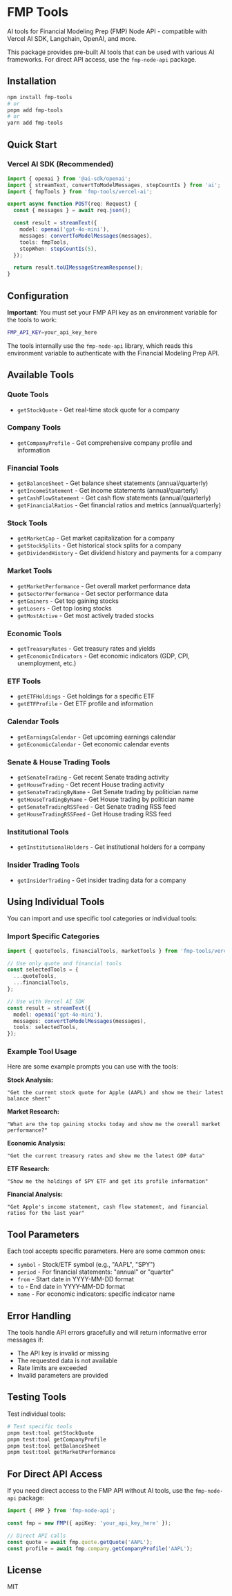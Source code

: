 # FMP Tools

AI tools for Financial Modeling Prep (FMP) Node API - compatible with Vercel AI SDK, Langchain, OpenAI, and more.

This package provides pre-built AI tools that can be used with various AI frameworks. For direct API access, use the `fmp-node-api` package.

## Installation

```bash
npm install fmp-tools
# or
pnpm add fmp-tools
# or
yarn add fmp-tools
```

## Quick Start

### Vercel AI SDK (Recommended)

```typescript
import { openai } from '@ai-sdk/openai';
import { streamText, convertToModelMessages, stepCountIs } from 'ai';
import { fmpTools } from 'fmp-tools/vercel-ai';

export async function POST(req: Request) {
  const { messages } = await req.json();

  const result = streamText({
    model: openai('gpt-4o-mini'),
    messages: convertToModelMessages(messages),
    tools: fmpTools,
    stopWhen: stepCountIs(5),
  });

  return result.toUIMessageStreamResponse();
}
```

## Configuration

**Important**: You must set your FMP API key as an environment variable for the tools to work:

```bash
FMP_API_KEY=your_api_key_here
```

The tools internally use the `fmp-node-api` library, which reads this environment variable to authenticate with the Financial Modeling Prep API.

## Available Tools

### Quote Tools

- `getStockQuote` - Get real-time stock quote for a company

### Company Tools

- `getCompanyProfile` - Get comprehensive company profile and information

### Financial Tools

- `getBalanceSheet` - Get balance sheet statements (annual/quarterly)
- `getIncomeStatement` - Get income statements (annual/quarterly)
- `getCashFlowStatement` - Get cash flow statements (annual/quarterly)
- `getFinancialRatios` - Get financial ratios and metrics (annual/quarterly)

### Stock Tools

- `getMarketCap` - Get market capitalization for a company
- `getStockSplits` - Get historical stock splits for a company
- `getDividendHistory` - Get dividend history and payments for a company

### Market Tools

- `getMarketPerformance` - Get overall market performance data
- `getSectorPerformance` - Get sector performance data
- `getGainers` - Get top gaining stocks
- `getLosers` - Get top losing stocks
- `getMostActive` - Get most actively traded stocks

### Economic Tools

- `getTreasuryRates` - Get treasury rates and yields
- `getEconomicIndicators` - Get economic indicators (GDP, CPI, unemployment, etc.)

### ETF Tools

- `getETFHoldings` - Get holdings for a specific ETF
- `getETFProfile` - Get ETF profile and information

### Calendar Tools

- `getEarningsCalendar` - Get upcoming earnings calendar
- `getEconomicCalendar` - Get economic calendar events

### Senate & House Trading Tools

- `getSenateTrading` - Get recent Senate trading activity
- `getHouseTrading` - Get recent House trading activity
- `getSenateTradingByName` - Get Senate trading by politician name
- `getHouseTradingByName` - Get House trading by politician name
- `getSenateTradingRSSFeed` - Get Senate trading RSS feed
- `getHouseTradingRSSFeed` - Get House trading RSS feed

### Institutional Tools

- `getInstitutionalHolders` - Get institutional holders for a company

### Insider Trading Tools

- `getInsiderTrading` - Get insider trading data for a company

## Using Individual Tools

You can import and use specific tool categories or individual tools:

### Import Specific Categories

```typescript
import { quoteTools, financialTools, marketTools } from 'fmp-tools/vercel-ai';

// Use only quote and financial tools
const selectedTools = {
  ...quoteTools,
  ...financialTools,
};

// Use with Vercel AI SDK
const result = streamText({
  model: openai('gpt-4o-mini'),
  messages: convertToModelMessages(messages),
  tools: selectedTools,
});
```

### Example Tool Usage

Here are some example prompts you can use with the tools:

**Stock Analysis:**

```
"Get the current stock quote for Apple (AAPL) and show me their latest balance sheet"
```

**Market Research:**

```
"What are the top gaining stocks today and show me the overall market performance?"
```

**Economic Analysis:**

```
"Get the current treasury rates and show me the latest GDP data"
```

**ETF Research:**

```
"Show me the holdings of SPY ETF and get its profile information"
```

**Financial Analysis:**

```
"Get Apple's income statement, cash flow statement, and financial ratios for the last year"
```

## Tool Parameters

Each tool accepts specific parameters. Here are some common ones:

- `symbol` - Stock/ETF symbol (e.g., "AAPL", "SPY")
- `period` - For financial statements: "annual" or "quarter"
- `from` - Start date in YYYY-MM-DD format
- `to` - End date in YYYY-MM-DD format
- `name` - For economic indicators: specific indicator name

## Error Handling

The tools handle API errors gracefully and will return informative error messages if:

- The API key is invalid or missing
- The requested data is not available
- Rate limits are exceeded
- Invalid parameters are provided

## Testing Tools

Test individual tools:

```bash
# Test specific tools
pnpm test:tool getStockQuote
pnpm test:tool getCompanyProfile
pnpm test:tool getBalanceSheet
pnpm test:tool getMarketPerformance
```

## For Direct API Access

If you need direct access to the FMP API without AI tools, use the `fmp-node-api` package:

```typescript
import { FMP } from 'fmp-node-api';

const fmp = new FMP({ apiKey: 'your_api_key_here' });

// Direct API calls
const quote = await fmp.quote.getQuote('AAPL');
const profile = await fmp.company.getCompanyProfile('AAPL');
```

## License

MIT

